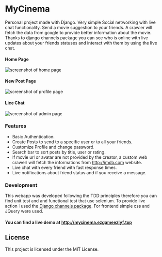 # MyCinema

Personal project made with Django. Very simple Social networking with live chat functionality.
Send a movie suggestion to your friends. A crawler will fetch the data from google to provide better information about the movie.
Thanks to django channels package you can see who is online with live updates about your friends statuses and interact with them by using the live chat.

#### Home Page

![screenshot of home page](/movieapp_backend/static/images/home.png?raw=true "Home Page")

#### New Post Page

![screenshot of profile page](/movieapp_backend/static/images/newpost.png?raw=true "Profile Page")

#### Lice Chat

![screenshot of admin page](/movieapp_backend/static/images/livechat.png?raw=true "Admin Page")

### Features

* Basic Authentication.
* Create Posts to send to a specific user or to all your friends.
* Customize Profile and change password.
* Search bar to sort posts by title, user or rating.
* If movie url or avatar are not provided by the creator, a custom web crawerl will fetch the informations from <http://imdb.com> website.
* Live chat with every friend with fast response times.
* Live notifications about friend status and if you receive a message.

### Development

This webapp was developed following the TDD principles therefore you can find unit test and and functional test that use selenium.
To provide live action I used the [Django channels package](https://github.com/django/channels).
For frontend simple css and JQuery were used.

#### You can find a live demo at <http://mycinema.ezgameezlyf.top>

## License

This project is licensed under the MIT License.
